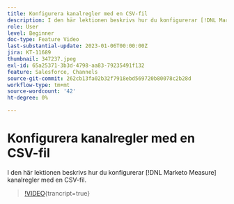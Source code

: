 ```yaml
---
title: Konfigurera kanalregler med en CSV-fil
description: I den här lektionen beskrivs hur du konfigurerar [!DNL Marketo Measure] kanalregler med en CSV-fil.
role: User
level: Beginner
doc-type: Feature Video
last-substantial-update: 2023-01-06T00:00:00Z
jira: KT-11689
thumbnail: 347237.jpeg
exl-id: 65a25371-3b3d-4798-aa83-79235491f132
feature: Salesforce, Channels
source-git-commit: 262cb13fa02b32f7918ebd569720b80078c2b28d
workflow-type: tm+mt
source-wordcount: '42'
ht-degree: 0%

---
```


# Konfigurera kanalregler med en CSV-fil

I den här lektionen beskrivs hur du konfigurerar [!DNL Marketo Measure] kanalregler med en CSV-fil.

>[!VIDEO](https://video.tv.adobe.com/v/347237/?learn=on){trancript=true}
